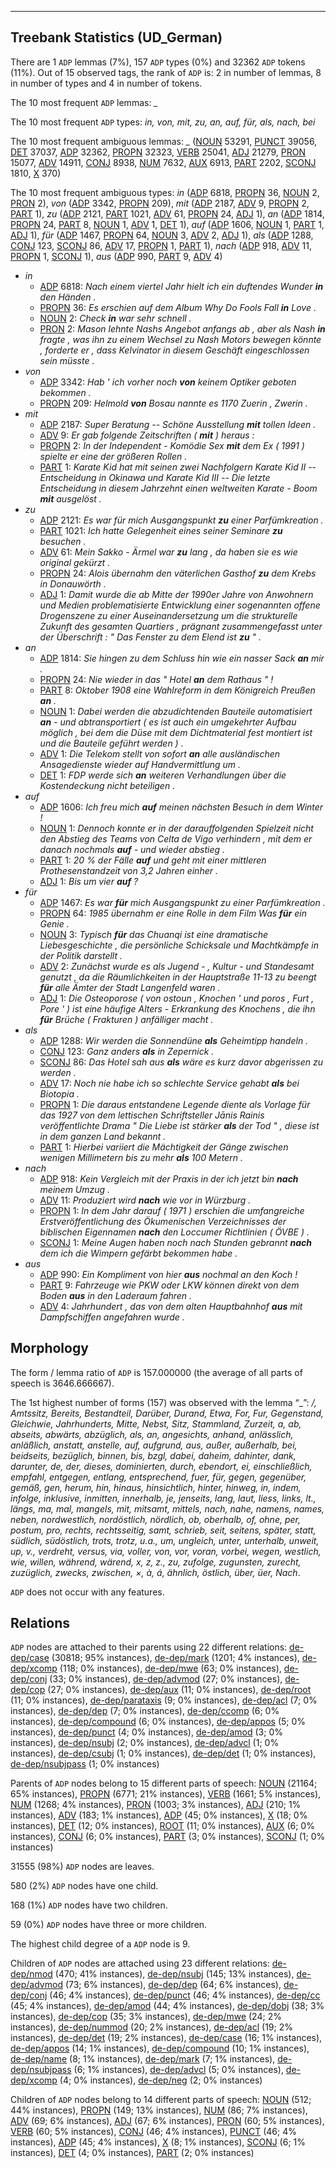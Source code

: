 

--------------------------------------------------------------------------------

## Treebank Statistics (UD_German)

There are 1 `ADP` lemmas (7%), 157 `ADP` types (0%) and 32362 `ADP` tokens (11%).
Out of 15 observed tags, the rank of `ADP` is: 2 in number of lemmas, 8 in number of types and 4 in number of tokens.

The 10 most frequent `ADP` lemmas: <em>_</em>

The 10 most frequent `ADP` types:  <em>in, von, mit, zu, an, auf, für, als, nach, bei</em>

The 10 most frequent ambiguous lemmas: <em>_</em> ([NOUN]() 53291, [PUNCT]() 39056, [DET]() 37037, [ADP]() 32362, [PROPN]() 32323, [VERB]() 25041, [ADJ]() 21279, [PRON]() 15077, [ADV]() 14911, [CONJ]() 8938, [NUM]() 7632, [AUX]() 6913, [PART]() 2202, [SCONJ]() 1810, [X]() 370)

The 10 most frequent ambiguous types:  <em>in</em> ([ADP]() 6818, [PROPN]() 36, [NOUN]() 2, [PRON]() 2), <em>von</em> ([ADP]() 3342, [PROPN]() 209), <em>mit</em> ([ADP]() 2187, [ADV]() 9, [PROPN]() 2, [PART]() 1), <em>zu</em> ([ADP]() 2121, [PART]() 1021, [ADV]() 61, [PROPN]() 24, [ADJ]() 1), <em>an</em> ([ADP]() 1814, [PROPN]() 24, [PART]() 8, [NOUN]() 1, [ADV]() 1, [DET]() 1), <em>auf</em> ([ADP]() 1606, [NOUN]() 1, [PART]() 1, [ADJ]() 1), <em>für</em> ([ADP]() 1467, [PROPN]() 64, [NOUN]() 3, [ADV]() 2, [ADJ]() 1), <em>als</em> ([ADP]() 1288, [CONJ]() 123, [SCONJ]() 86, [ADV]() 17, [PROPN]() 1, [PART]() 1), <em>nach</em> ([ADP]() 918, [ADV]() 11, [PROPN]() 1, [SCONJ]() 1), <em>aus</em> ([ADP]() 990, [PART]() 9, [ADV]() 4)


* <em>in</em>
  * [ADP]() 6818: <em>Nach einem viertel Jahr hielt ich ein duftendes Wunder <b>in</b> den Händen .</em>
  * [PROPN]() 36: <em>Es erschien auf dem Album Why Do Fools Fall <b>in</b> Love .</em>
  * [NOUN]() 2: <em>Check <b>in</b> war sehr schnell .</em>
  * [PRON]() 2: <em>Mason lehnte Nashs Angebot anfangs ab , aber als Nash <b>in</b> fragte , was ihn zu einem Wechsel zu Nash Motors bewegen könnte , forderte er , dass Kelvinator in diesem Geschäft eingeschlossen sein müsste .</em>
* <em>von</em>
  * [ADP]() 3342: <em>Hab ' ich vorher noch <b>von</b> keinem Optiker geboten bekommen .</em>
  * [PROPN]() 209: <em>Helmold <b>von</b> Bosau nannte es 1170 Zuerin , Zwerin .</em>
* <em>mit</em>
  * [ADP]() 2187: <em>Super Beratung -- Schöne Ausstellung <b>mit</b> tollen Ideen .</em>
  * [ADV]() 9: <em>Er gab folgende Zeitschriften ( <b>mit</b> ) heraus :</em>
  * [PROPN]() 2: <em>In der Independent - Komödie Sex <b>mit</b> dem Ex ( 1991 ) spielte er eine der größeren Rollen .</em>
  * [PART]() 1: <em>Karate Kid hat mit seinen zwei Nachfolgern Karate Kid II -- Entscheidung in Okinawa und Karate Kid III -- Die letzte Entscheidung in diesem Jahrzehnt einen weltweiten Karate - Boom <b>mit</b> ausgelöst .</em>
* <em>zu</em>
  * [ADP]() 2121: <em>Es war für mich Ausgangspunkt <b>zu</b> einer Parfümkreation .</em>
  * [PART]() 1021: <em>Ich hatte Gelegenheit eines seiner Seminare <b>zu</b> besuchen .</em>
  * [ADV]() 61: <em>Mein Sakko - Ärmel war <b>zu</b> lang , da haben sie es wie original gekürzt .</em>
  * [PROPN]() 24: <em>Alois übernahm den väterlichen Gasthof <b>zu</b> dem Krebs in Donauwörth .</em>
  * [ADJ]() 1: <em>Damit wurde die ab Mitte der 1990er Jahre von Anwohnern und Medien problematisierte Entwicklung einer sogenannten offene Drogenszene zu einer Auseinandersetzung um die strukturelle Zukunft des gesamten Quartiers , prägnant zusammengefasst unter der Überschrift : " Das Fenster zu dem Elend ist <b>zu</b> " .</em>
* <em>an</em>
  * [ADP]() 1814: <em>Sie hingen zu dem Schluss hin wie ein nasser Sack <b>an</b> mir .</em>
  * [PROPN]() 24: <em>Nie wieder in das " Hotel <b>an</b> dem Rathaus " !</em>
  * [PART]() 8: <em>Oktober 1908 eine Wahlreform in dem Königreich Preußen <b>an</b> .</em>
  * [NOUN]() 1: <em>Dabei werden die abzudichtenden Bauteile automatisiert <b>an</b> - und abtransportiert ( es ist auch ein umgekehrter Aufbau möglich , bei dem die Düse mit dem Dichtmaterial fest montiert ist und die Bauteile geführt werden ) .</em>
  * [ADV]() 1: <em>Die Telekom stellt von sofort <b>an</b> alle ausländischen Ansagedienste wieder auf Handvermittlung um .</em>
  * [DET]() 1: <em>FDP werde sich <b>an</b> weiteren Verhandlungen über die Kostendeckung nicht beteiligen .</em>
* <em>auf</em>
  * [ADP]() 1606: <em>Ich freu mich <b>auf</b> meinen nächsten Besuch in dem Winter !</em>
  * [NOUN]() 1: <em>Dennoch konnte er in der darauffolgenden Spielzeit nicht den Abstieg des Teams von Celta de Vigo verhindern , mit dem er danach nochmals <b>auf</b> - und wieder abstieg .</em>
  * [PART]() 1: <em>20 % der Fälle <b>auf</b> und geht mit einer mittleren Prothesenstandzeit von 3,2 Jahren einher .</em>
  * [ADJ]() 1: <em>Bis um vier <b>auf</b> ?</em>
* <em>für</em>
  * [ADP]() 1467: <em>Es war <b>für</b> mich Ausgangspunkt zu einer Parfümkreation .</em>
  * [PROPN]() 64: <em>1985 übernahm er eine Rolle in dem Film Was <b>für</b> ein Genie .</em>
  * [NOUN]() 3: <em>Typisch <b>für</b> das Chuanqi ist eine dramatische Liebesgeschichte , die persönliche Schicksale und Machtkämpfe in der Politik darstellt .</em>
  * [ADV]() 2: <em>Zunächst wurde es als Jugend - , Kultur - und Standesamt genutzt , da die Räumlichkeiten in der Hauptstraße 11-13 zu beengt <b>für</b> alle Ämter der Stadt Langenfeld waren .</em>
  * [ADJ]() 1: <em>Die Osteoporose ( von ostoun , Knochen ' und poros , Furt , Pore ' ) ist eine häufige Alters - Erkrankung des Knochens , die ihn <b>für</b> Brüche ( Frakturen ) anfälliger macht .</em>
* <em>als</em>
  * [ADP]() 1288: <em>Wir werden die Sonnendüne <b>als</b> Geheimtipp handeln .</em>
  * [CONJ]() 123: <em>Ganz anders <b>als</b> in Zepernick .</em>
  * [SCONJ]() 86: <em>Das Hotel sah aus <b>als</b> wäre es kurz davor abgerissen zu werden .</em>
  * [ADV]() 17: <em>Noch nie habe ich so schlechte Service gehabt <b>als</b> bei Biotopia .</em>
  * [PROPN]() 1: <em>Die daraus entstandene Legende diente als Vorlage für das 1927 von dem lettischen Schriftsteller Jānis Rainis veröffentlichte Drama " Die Liebe ist stärker <b>als</b> der Tod " , diese ist in dem ganzen Land bekannt .</em>
  * [PART]() 1: <em>Hierbei variiert die Mächtigkeit der Gänge zwischen wenigen Millimetern bis zu mehr <b>als</b> 100 Metern .</em>
* <em>nach</em>
  * [ADP]() 918: <em>Kein Vergleich mit der Praxis in der ich jetzt bin <b>nach</b> meinem Umzug .</em>
  * [ADV]() 11: <em>Produziert wird <b>nach</b> wie vor in Würzburg .</em>
  * [PROPN]() 1: <em>In dem Jahr darauf ( 1971 ) erschien die umfangreiche Erstveröffentlichung des Ökumenischen Verzeichnisses der biblischen Eigennamen <b>nach</b> den Loccumer Richtlinien ( ÖVBE ) .</em>
  * [SCONJ]() 1: <em>Meine Augen haben noch nach Stunden gebrannt <b>nach</b> dem ich die Wimpern gefärbt bekommen habe .</em>
* <em>aus</em>
  * [ADP]() 990: <em>Ein Kompliment von hier <b>aus</b> nochmal an den Koch !</em>
  * [PART]() 9: <em>Fahrzeuge wie PKW oder LKW können direkt von dem Boden <b>aus</b> in den Laderaum fahren .</em>
  * [ADV]() 4: <em>Jahrhundert , das von dem alten Hauptbahnhof <b>aus</b> mit Dampfschiffen angefahren wurde .</em>

## Morphology

The form / lemma ratio of `ADP` is 157.000000 (the average of all parts of speech is 3646.666667).

The 1st highest number of forms (157) was observed with the lemma “_”: <em>/, Amtssitz, Bereits, Bestandteil, Darüber, Durand, Etwa, For, Fur, Gegenstand, Gleichwie, Jahrhunderts, Mitte, Nebst, Sitz, Stammland, Zurzeit, a, ab, abseits, abwärts, abzüglich, als, an, angesichts, anhand, anlässlich, anläßlich, anstatt, anstelle, auf, aufgrund, aus, außer, außerhalb, bei, beidseits, bezüglich, binnen, bis, bzgl, dabei, daheim, dahinter, dank, darunter, de, der, dieses, dominierten, durch, ebendort, ei, einschließlich, empfahl, entgegen, entlang, entsprechend, fuer, für, gegen, gegenüber, gemäß, gen, herum, hin, hinaus, hinsichtlich, hinter, hinweg, in, indem, infolge, inklusive, inmitten, innerhalb, je, jenseits, lang, laut, liess, links, lt., längs, ma, mal, mangels, mit, mitsamt, mittels, nach, nahe, namens, names, neben, nordwestlich, nordöstlich, nördlich, ob, oberhalb, of, ohne, per, postum, pro, rechts, rechtsseitig, samt, schrieb, seit, seitens, später, statt, südlich, südöstlich, trots, trotz, u.a., um, ungleich, unter, unterhalb, unweit, up, v., verdreht, versus, via, voller, von, vor, voran, vorbei, wegen, westlich, wie, willen, während, wärend, x, z, z., zu, zufolge, zugunsten, zurecht, zuzüglich, zwecks, zwischen, ×, à, á, ähnlich, östlich, über, üer, ﻿Nach</em>.

`ADP` does not occur with any features.


## Relations

`ADP` nodes are attached to their parents using 22 different relations: [de-dep/case]() (30818; 95% instances), [de-dep/mark]() (1201; 4% instances), [de-dep/xcomp]() (118; 0% instances), [de-dep/mwe]() (63; 0% instances), [de-dep/conj]() (33; 0% instances), [de-dep/advmod]() (27; 0% instances), [de-dep/cop]() (27; 0% instances), [de-dep/aux]() (11; 0% instances), [de-dep/root]() (11; 0% instances), [de-dep/parataxis]() (9; 0% instances), [de-dep/acl]() (7; 0% instances), [de-dep/dep]() (7; 0% instances), [de-dep/ccomp]() (6; 0% instances), [de-dep/compound]() (6; 0% instances), [de-dep/appos]() (5; 0% instances), [de-dep/punct]() (4; 0% instances), [de-dep/amod]() (3; 0% instances), [de-dep/nsubj]() (2; 0% instances), [de-dep/advcl]() (1; 0% instances), [de-dep/csubj]() (1; 0% instances), [de-dep/det]() (1; 0% instances), [de-dep/nsubjpass]() (1; 0% instances)

Parents of `ADP` nodes belong to 15 different parts of speech: [NOUN]() (21164; 65% instances), [PROPN]() (6771; 21% instances), [VERB]() (1661; 5% instances), [NUM]() (1268; 4% instances), [PRON]() (1003; 3% instances), [ADJ]() (210; 1% instances), [ADV]() (183; 1% instances), [ADP]() (45; 0% instances), [X]() (18; 0% instances), [DET]() (12; 0% instances), [ROOT]() (11; 0% instances), [AUX]() (6; 0% instances), [CONJ]() (6; 0% instances), [PART]() (3; 0% instances), [SCONJ]() (1; 0% instances)

31555 (98%) `ADP` nodes are leaves.

580 (2%) `ADP` nodes have one child.

168 (1%) `ADP` nodes have two children.

59 (0%) `ADP` nodes have three or more children.

The highest child degree of a `ADP` node is 9.

Children of `ADP` nodes are attached using 23 different relations: [de-dep/nmod]() (470; 41% instances), [de-dep/nsubj]() (145; 13% instances), [de-dep/advmod]() (73; 6% instances), [de-dep/dep]() (64; 6% instances), [de-dep/conj]() (46; 4% instances), [de-dep/punct]() (46; 4% instances), [de-dep/cc]() (45; 4% instances), [de-dep/amod]() (44; 4% instances), [de-dep/dobj]() (38; 3% instances), [de-dep/cop]() (35; 3% instances), [de-dep/mwe]() (24; 2% instances), [de-dep/nummod]() (20; 2% instances), [de-dep/acl]() (19; 2% instances), [de-dep/det]() (19; 2% instances), [de-dep/case]() (16; 1% instances), [de-dep/appos]() (14; 1% instances), [de-dep/compound]() (10; 1% instances), [de-dep/name]() (8; 1% instances), [de-dep/mark]() (7; 1% instances), [de-dep/nsubjpass]() (6; 1% instances), [de-dep/advcl]() (5; 0% instances), [de-dep/xcomp]() (4; 0% instances), [de-dep/neg]() (2; 0% instances)

Children of `ADP` nodes belong to 14 different parts of speech: [NOUN]() (512; 44% instances), [PROPN]() (149; 13% instances), [NUM]() (86; 7% instances), [ADV]() (69; 6% instances), [ADJ]() (67; 6% instances), [PRON]() (60; 5% instances), [VERB]() (60; 5% instances), [CONJ]() (46; 4% instances), [PUNCT]() (46; 4% instances), [ADP]() (45; 4% instances), [X]() (8; 1% instances), [SCONJ]() (6; 1% instances), [DET]() (4; 0% instances), [PART]() (2; 0% instances)

